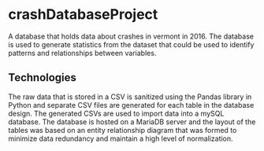 # crashDatabaseProject

A database that holds data about crashes in vermont in 2016. The database is used
to generate statistics from the dataset that could be used to identify patterns and
relationships between variables.

## Technologies

The raw data that is stored in a CSV is sanitized using the Pandas library in Python
and separate CSV files are generated for each table in the database design. The generated
CSVs are used to import data into a mySQL database. The database is hosted on a MariaDB server
and the layout of the tables was based on an entity relationship diagram that was formed to 
minimize data redundancy and maintain a high level of normalization.
